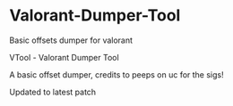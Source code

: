 # Valorant-Dumper-Tool
Basic offsets dumper for valorant

VTool - Valorant Dumper Tool

A basic offset dumper, credits to peeps on uc for the sigs!

Updated to latest patch 
